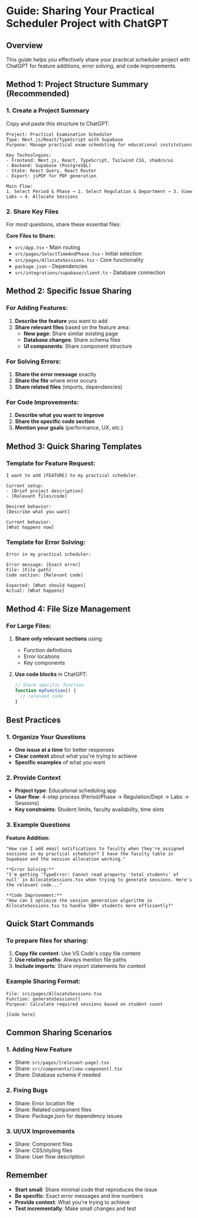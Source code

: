 # Guide: Sharing Your Practical Scheduler Project with ChatGPT

## Overview
This guide helps you effectively share your practical scheduler project with ChatGPT for feature additions, error solving, and code improvements.

## Method 1: Project Structure Summary (Recommended)

### 1. Create a Project Summary
Copy and paste this structure to ChatGPT:

```
Project: Practical Examination Scheduler
Type: Next.js/React/TypeScript with Supabase
Purpose: Manage practical exam scheduling for educational institutions

Key Technologies:
- Frontend: Next.js, React, TypeScript, Tailwind CSS, shadcn/ui
- Backend: Supabase (PostgreSQL)
- State: React Query, React Router
- Export: jsPDF for PDF generation

Main Flow:
1. Select Period & Phase → 2. Select Regulation & Department → 3. View Labs → 4. Allocate Sessions
```

### 2. Share Key Files
For most questions, share these essential files:

**Core Files to Share:**
- `src/App.tsx` - Main routing
- `src/pages/SelectTimeAndPhase.tsx` - Initial selection
- `src/pages/AllocateSessions.tsx` - Core functionality
- `package.json` - Dependencies
- `src/integrations/supabase/client.ts` - Database connection

## Method 2: Specific Issue Sharing

### For Adding Features:
1. **Describe the feature** you want to add
2. **Share relevant files** based on the feature area:
   - **New page**: Share similar existing page
   - **Database changes**: Share schema files
   - **UI components**: Share component structure

### For Solving Errors:
1. **Share the error message** exactly
2. **Share the file** where error occurs
3. **Share related files** (imports, dependencies)

### For Code Improvements:
1. **Describe what you want to improve**
2. **Share the specific code section**
3. **Mention your goals** (performance, UX, etc.)

## Method 3: Quick Sharing Templates

### Template for Feature Request:
```
I want to add [FEATURE] to my practical scheduler.

Current setup:
- [Brief project description]
- [Relevant files/code]

Desired behavior:
[Describe what you want]

Current behavior:
[What happens now]
```

### Template for Error Solving:
```
Error in my practical scheduler:

Error message: [Exact error]
File: [File path]
Code section: [Relevant code]

Expected: [What should happen]
Actual: [What happens]
```

## Method 4: File Size Management

### For Large Files:
1. **Share only relevant sections** using:
   - Function definitions
   - Error locations
   - Key components

2. **Use code blocks** in ChatGPT:
   ```typescript
   // Share specific function
   function myFunction() {
     // relevant code
   }
   ```

## Best Practices

### 1. Organize Your Questions
- **One issue at a time** for better responses
- **Clear context** about what you're trying to achieve
- **Specific examples** of what you want

### 2. Provide Context
- **Project type**: Educational scheduling app
- **User flow**: 4-step process (Period/Phase → Regulation/Dept → Labs → Sessions)
- **Key constraints**: Student limits, faculty availability, time slots

### 3. Example Questions

**Feature Addition:**
```
"How can I add email notifications to faculty when they're assigned sessions in my practical scheduler? I have the faculty table in Supabase and the session allocation working."

**Error Solving:**
"I'm getting 'TypeError: Cannot read property 'total_students' of null' in AllocateSessions.tsx when trying to generate sessions. Here's the relevant code..."

**Code Improvement:**
"How can I optimize the session generation algorithm in AllocateSessions.tsx to handle 500+ students more efficiently?"
```

## Quick Start Commands

### To prepare files for sharing:
1. **Copy file content**: Use VS Code's copy file content
2. **Use relative paths**: Always mention file paths
3. **Include imports**: Share import statements for context

### Example Sharing Format:
```
File: src/pages/AllocateSessions.tsx
Function: generateSessions()
Purpose: Calculate required sessions based on student count

[Code here]
```

## Common Sharing Scenarios

### 1. Adding New Feature
- Share: `src/pages/[relevant-page].tsx`
- Share: `src/components/[new-component].tsx`
- Share: Database schema if needed

### 2. Fixing Bugs
- Share: Error location file
- Share: Related component files
- Share: Package.json for dependency issues

### 3. UI/UX Improvements
- Share: Component files
- Share: CSS/styling files
- Share: User flow description

## Remember
- **Start small**: Share minimal code that reproduces the issue
- **Be specific**: Exact error messages and line numbers
- **Provide context**: What you're trying to achieve
- **Test incrementally**: Make small changes and test
